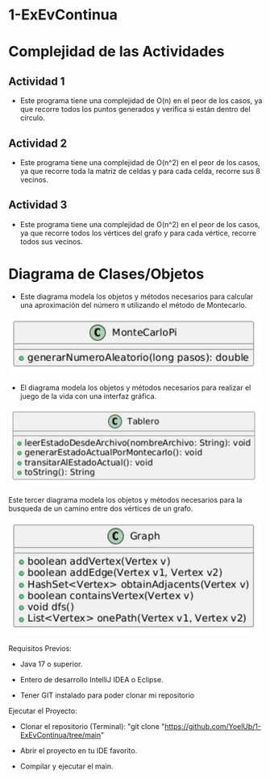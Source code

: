 # 1-ExEvContinua


# Complejidad de las Actividades

## Actividad 1

- Este programa tiene una complejidad de O(n) en el peor de los casos, ya que recorre todos los puntos generados y verifica si están dentro del círculo.

## Actividad 2

- Este programa tiene una complejidad de O(n^2) en el peor de los casos, ya que recorre toda la matriz de celdas y para cada celda, recorre sus 8 vecinos.

## Actividad 3

- Este programa tiene una complejidad de O(n^2) en el peor de los casos, ya que recorre todos los vértices del grafo y para cada vértice, recorre todos sus vecinos.

# Diagrama de Clases/Objetos

- Este diagrama modela los objetos y métodos necesarios para calcular una aproximación del número π utilizando el método de Montecarlo.


![Actividad1Uml.svg](docs/Arquitectura-UML/Actividad1Uml.svg)


- El diagrama modela los objetos y métodos necesarios para realizar el juego de la vida con una interfaz gráfica.


![Actividad2Uml.svg](docs/Arquitectura-UML/Actividad2Uml.svg)


Este tercer diagrama modela los objetos y métodos necesarios para la busqueda de un camino entre dos vértices de un grafo.


![Actividad3Uml.svg](docs/Arquitectura-UML/Actividad3Uml.svg)



Requisitos Previos:

- Java 17 o superior.

- Entero de desarrollo IntelliJ IDEA o Eclipse.

- Tener GIT instalado para poder clonar mi repositorio


Ejecutar el Proyecto:

- Clonar el repositorio (Terminal):
  "git clone "https://github.com/YoelUb/1-ExEvContinua/tree/main"

- Abrir el proyecto en tu IDE favorito.

- Compilar y ejecutar el main.